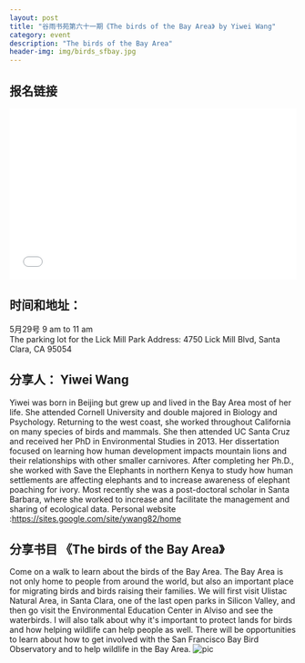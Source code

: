 ```yaml
---
layout: post
title: "谷雨书苑第六十一期《The birds of the Bay Area》 by Yiwei Wang"
category: event
description: "The birds of the Bay Area"
header-img: img/birds_sfbay.jpg
---
```

## 报名链接
<div style="width:100%; text-align:left;" ><iframe  src="//eventbrite.com/tickets-external?eid=25690846012&ref=etckt" frameborder="0" height="300" width="100%" vspace="0" hspace="0" marginheight="5" marginwidth="5" scrolling="auto" allowtransparency="true"></iframe></div>

## 时间和地址：

5月29号 9 am to 11 am  
The parking lot for the Lick Mill Park
Address: 4750 Lick Mill Blvd, Santa Clara, CA 95054

## 分享人： Yiwei Wang
Yiwei was born in Beijing but grew up and lived in the Bay Area most of her life. She attended Cornell University and double majored in Biology and Psychology. Returning to the west coast, she worked throughout California on many species of birds and mammals. She then attended UC Santa Cruz and received her PhD in Environmental Studies in 2013. Her dissertation focused on learning how human development impacts mountain lions and their relationships with other smaller carnivores. After completing her Ph.D., she worked with Save the Elephants in northern Kenya to study how human settlements are affecting elephants and to increase awareness of elephant poaching for ivory. Most recently she was a post-doctoral scholar in Santa Barbara, where she worked to increase and facilitate the management and sharing of ecological data. Personal website :https://sites.google.com/site/ywang82/home

## 分享书目 《The birds of the Bay Area》

Come on a walk to learn about the birds of the Bay Area. The Bay Area is not only home to people from around the world, but also an important place for migrating birds and birds raising their families. We will first visit Ulistac Natural Area, in Santa Clara, one of the last open parks in Silicon Valley, and then go visit the Environmental Education Center in Alviso and see the waterbirds. I will also talk about why it's important to protect lands for birds and how helping wildlife can help people as well. There will be opportunities to learn about how to get involved with the San Francisco Bay Bird Observatory and to help wildlife in the Bay Area.
![pic](http://www.valleyrain.org/img/birds_sfbay.jpg)
